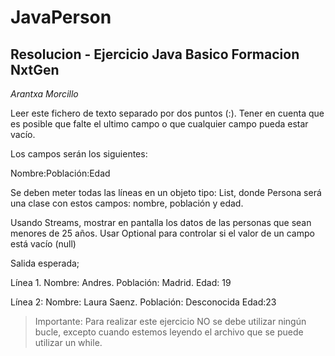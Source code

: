 # JavaPerson

## Resolucion - Ejercicio Java Basico Formacion NxtGen 
*Arantxa Morcillo*

Leer este fichero de texto separado por dos puntos (:). Tener en cuenta que es posible que falte el ultimo campo o que cualquier campo pueda estar vacío. 

Los campos serán los siguientes: 

Nombre:Población:Edad 

Se deben meter todas las líneas en un objeto tipo: List<Persona>, donde Persona será una clase con estos campos: nombre, población y edad. 

Usando Streams, mostrar en pantalla los datos de las personas que sean menores de 25 años. Usar Optional para controlar si el valor de un campo está vacío (null) 

Salida esperada; 

Línea 1. Nombre: Andres. Población: Madrid. Edad: 19 

Línea 2: Nombre: Laura Saenz. Población: Desconocida Edad:23 

 

>Importante: Para realizar este ejercicio NO se debe utilizar ningún bucle, excepto cuando estemos leyendo el archivo que se puede utilizar un while. 
